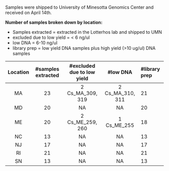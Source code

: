 Samples were shipped to University of Minesotta Genomics Center and received on April 14th.

**Number of samples broken down by location:**

- Samples extracted = extracted in the Lotterhos lab and shipped to UMN
- excluded due to low yield = < 6 ng/ul
- low DNA = 6-10 ng/ul
- library prep = low yield DNA samples plus high yield (>10 ug/ul) DNA samples


| Location | #samples extracted | #excluded due to low yield |     #low DNA     | #library prep|
|:--------:|:------------------:|:--------------------------:|:----------------:|:-------------|
|       MA |         23         | 2         Cs_MA_309, 319   | 2 Cs_MA_310, 311 |      21      |
|       MD |         20         |                NA          |         NA       |      20      |
|       ME |         20         | 2         Cs_ME_259, 260   | 1  Cs_ME_255     |      18      |
|       NC |         13         |                NA          |         NA       |      13      |
|       NJ |         17         |                NA          |         NA       |      17      |
|       RI |         21         |                NA          |         NA       |      21      |
|       SN |         13         |                NA          |         NA       |      13      |



